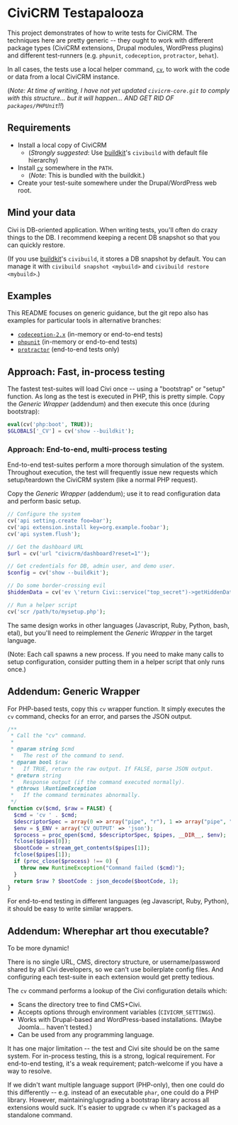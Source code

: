 # CiviCRM Testapalooza

This project demonstrates of how to write tests for CiviCRM.  The techniques here are pretty
generic -- they ought to work with different package types (CiviCRM extensions, Drupal modules,
WordPress plugins) and different test-runners (e.g.  `phpunit`, `codeception`, `protractor`,
`behat`).

In all cases, the tests use a local helper command, [`cv`](https://github.com/civicrm/cv), to work
with the code or data from a local CiviCRM instance.

(*Note: At time of writing, I have not yet updated `civicrm-core.git` to comply with this
structure...  but it will happen... AND GET RID OF `packages/PHPUnit`!!*)

## Requirements

 * Install a local copy of CiviCRM
   * (*Strongly suggested*: Use [buildkit](https://github.com/civicrm/civicrm-buildkit/)'s `civibuild` with default file hierarchy)
 * Install [`cv`](https://github.com/civicrm/cv) somewhere in the `PATH`.
   * (*Note*: This is bundled with the buildkit.)
 * Create your test-suite somewhere under the Drupal/WordPress web root.

## Mind your data

Civi is DB-oriented application.  When writing tests, you'll often do crazy things to the DB.  I
recommend keeping a recent DB snapshot so that you can quickly restore.

(If you use [buildkit](https://github.com/civicrm/civicrm-buildkit/)'s `civibuild`, it stores a
DB snapshot by default.  You can manage it with `civibuild snapshot <mybuild>` and `civibuild
restore <mybuild>`.)

## Examples

This README focuses on generic guidance, but the git repo also has examples for particular tools in
alternative branches:

 * [`codeception-2.x`](https://github.com/civicrm/org.civicrm.testapalooza/tree/codeception-2.x) (in-memory or end-to-end tests)
 * [`phpunit`](https://github.com/civicrm/org.civicrm.testapalooza/tree/phpunit) (in-memory or end-to-end tests)
 * [`protractor`](https://github.com/civicrm/org.civicrm.testapalooza/tree/protractor) (end-to-end tests only)

## Approach: Fast, in-process testing

The fastest test-suites will load Civi once -- using a "bootstrap" or "setup" function.  As long as
the test is executed in PHP, this is pretty simple.  Copy the *Generic Wrapper* (addendum) and
then execute this once (during bootstrap):

```php
eval(cv('php:boot', TRUE));
$GLOBALS['_CV'] = cv('show --buildkit');
```

### Approach: End-to-end, multi-process testing

End-to-end test-suites perform a more thorough simulation of the system.  Throughout execution, the
test will frequently issue new requests which setup/teardown the CiviCRM system (like a normal PHP
request).

Copy the *Generic Wrapper* (addendum); use it to read configuration data and perform basic setup.

```php
// Configure the system
cv('api setting.create foo=bar');
cv('api extension.install key=org.example.foobar');
cv('api system.flush');

// Get the dashboard URL
$url = cv('url "civicrm/dashboard?reset=1"');

// Get credentials for DB, admin user, and demo user.
$config = cv('show --buildkit');

// Do some border-crossing evil
$hiddenData = cv('ev \'return Civi::service("top_secret")->getHiddenData();\'');

// Run a helper script
cv('scr /path/to/mysetup.php');
```

The same design works in other languages (Javascript, Ruby, Python, bash, etal), but you'll need to
reimplement the *Generic Wrapper* in the target language.

(Note: Each call spawns a new process. If you need to make many calls to setup configuration, consider
putting them in a helper script that only runs once.)

## Addendum: Generic Wrapper

For PHP-based tests, copy this `cv` wrapper function.  It simply executes the `cv`
command, checks for an error, and parses the JSON output.

```php
/**
 * Call the "cv" command.
 *
 * @param string $cmd
 *   The rest of the command to send.
 * @param bool $raw
 *   If TRUE, return the raw output. If FALSE, parse JSON output.
 * @return string
 *   Response output (if the command executed normally).
 * @throws \RuntimeException
 *   If the command terminates abnormally.
 */
function cv($cmd, $raw = FALSE) {
  $cmd = 'cv ' . $cmd;
  $descriptorSpec = array(0 => array("pipe", "r"), 1 => array("pipe", "w"), 2 => STDERR);
  $env = $_ENV + array('CV_OUTPUT' => 'json');
  $process = proc_open($cmd, $descriptorSpec, $pipes, __DIR__, $env);
  fclose($pipes[0]);
  $bootCode = stream_get_contents($pipes[1]);
  fclose($pipes[1]);
  if (proc_close($process) !== 0) {
    throw new RuntimeException("Command failed ($cmd)");
  }
  return $raw ? $bootCode : json_decode($bootCode, 1);
}
```

For end-to-end testing in different languages (eg Javascript, Ruby, Python), it should be easy to
write similar wrappers.

## Addendum: Wherephar art thou executable?

To be more dynamic!

There is no single URL, CMS, directory structure, or username/password shared by all Civi
developers, so we can't use boilerplate config files.  And configuring each test-suite in each
extension would get pretty tedious.

The `cv` command performs a lookup of the Civi configuration details which:

 * Scans the directory tree to find CMS+Civi.
 * Accepts options through environment variables (`CIVICRM_SETTINGS`).
 * Works with Drupal-based and WordPress-based installations. (Maybe Joomla... haven't tested.)
 * Can be used from any programming language.

It has one major limitation -- the test and Civi site should be on the same system.  For in-process
testing, this is a strong, logical requirement.  For end-to-end testing, it's a weak requirement;
patch-welcome if you have a way to resolve.

If we didn't want multiple language support (PHP-only), then one could do this differently -- e.g. instead
of an executable `phar`, one could do a PHP library. However, maintaining/upgrading a bootstrap library
across all extensions would suck. It's easier to upgrade `cv` when it's packaged as a standalone command.
